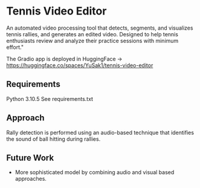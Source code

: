 # Tennis Video Editor
An automated video processing tool that detects, segments, and visualizes tennis rallies, and generates an edited video. Designed to help tennis enthusiasts review and analyze their practice sessions with minimum effort."

The Gradio app is deployed in HuggingFace → https://huggingface.co/spaces/YuSak1/tennis-video-editor

## Requirements
Python 3.10.5
See requirements.txt

## Approach
Rally detection is performed using an audio-based technique that identifies the sound of ball hitting during rallies.

## Future Work
- More sophisticated model by combining audio and visual based approaches.
